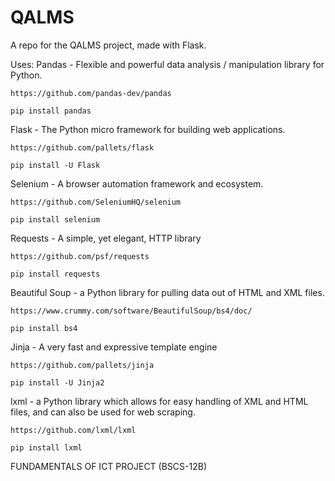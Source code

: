 # QALMS
A repo for the QALMS project, made with Flask.

Uses:
Pandas - Flexible and powerful data analysis / manipulation library for Python.
```
https://github.com/pandas-dev/pandas

pip install pandas
```

Flask - The Python micro framework for building web applications.
```
https://github.com/pallets/flask

pip install -U Flask
```
Selenium - A browser automation framework and ecosystem.
```
https://github.com/SeleniumHQ/selenium

pip install selenium
```
Requests - A simple, yet elegant, HTTP library
```
https://github.com/psf/requests

pip install requests
```
Beautiful Soup -  a Python library for pulling data out of HTML and XML files.
```
https://www.crummy.com/software/BeautifulSoup/bs4/doc/

pip install bs4
```
Jinja - A very fast and expressive template engine
```
https://github.com/pallets/jinja

pip install -U Jinja2
```
lxml - a Python library which allows for easy handling of XML and HTML files, and can also be used for web scraping.
```
https://github.com/lxml/lxml

pip install lxml
```
FUNDAMENTALS OF ICT PROJECT (BSCS-12B) 
